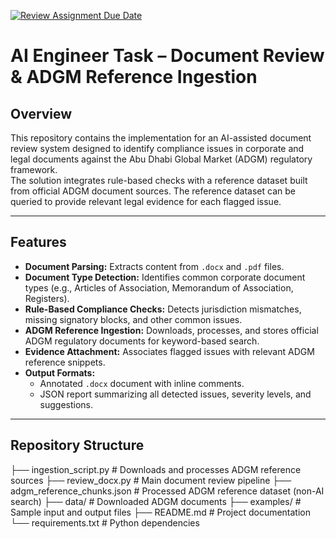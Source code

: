 [![Review Assignment Due Date](https://classroom.github.com/assets/deadline-readme-button-22041afd0340ce965d47ae6ef1cefeee28c7c493a6346c4f15d667ab976d596c.svg)](https://classroom.github.com/a/vgbm4cZ0)


# AI Engineer Task – Document Review & ADGM Reference Ingestion

## Overview
This repository contains the implementation for an AI-assisted document review system designed to identify compliance issues in corporate and legal documents against the Abu Dhabi Global Market (ADGM) regulatory framework.  
The solution integrates rule-based checks with a reference dataset built from official ADGM document sources. The reference dataset can be queried to provide relevant legal evidence for each flagged issue.

---

## Features
- **Document Parsing:** Extracts content from `.docx` and `.pdf` files.
- **Document Type Detection:** Identifies common corporate document types (e.g., Articles of Association, Memorandum of Association, Registers).
- **Rule-Based Compliance Checks:** Detects jurisdiction mismatches, missing signatory blocks, and other common issues.
- **ADGM Reference Ingestion:** Downloads, processes, and stores official ADGM regulatory documents for keyword-based search.
- **Evidence Attachment:** Associates flagged issues with relevant ADGM reference snippets.
- **Output Formats:**
  - Annotated `.docx` document with inline comments.
  - JSON report summarizing all detected issues, severity levels, and suggestions.

---

## Repository Structure

├── ingestion_script.py # Downloads and processes ADGM reference sources
├── review_docx.py # Main document review pipeline
├── adgm_reference_chunks.json # Processed ADGM reference dataset (non-AI search)
├── data/ # Downloaded ADGM documents
├── examples/ # Sample input and output files
├── README.md # Project documentation
└── requirements.txt # Python dependencies
